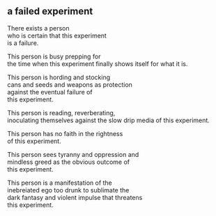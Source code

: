 ## a failed experiment

There exists a person  
who is certain that this experiment  
is a failure.  

This person is busy prepping for  
the time when this experiment finally
shows itself for what it is.  

This person is hording and stocking  
cans and seeds and weapons as protection  
against the eventual failure of  
this experiment.

This person is reading, reverberating,  
inoculating themselves against the slow drip
media of this experiment.

This person has no faith in the rightness  
of this experiment.

This person sees tyranny and oppression and  
mindless greed as the obvious outcome of  
this experiment.  

This person is a manifestation of the  
inebreiated ego too drunk to sublimate the  
dark fantasy and violent impulse that threatens  
this experiment.  


